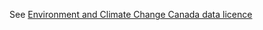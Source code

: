 See [Environment and Climate Change Canada data licence](https://dd.weather.gc.ca/doc/LICENCE_GENERAL.txt)
